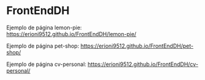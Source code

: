 # FrontEndDH

Ejemplo de página lemon-pie: https://erioni9512.github.io/FrontEndDH/lemon-pie/

Ejemplo de página pet-shop: https://erioni9512.github.io/FrontEndDH/pet-shop/

Ejemplo de página cv-personal: https://erioni9512.github.io/FrontEndDH/cv-personal/
